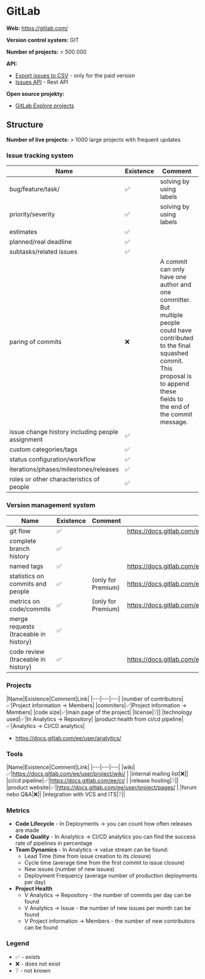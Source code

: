 GitLab
======

**Web:** https://gitlab.com/ 

**Version control system:** GIT

**Number of projects:** > 500 000

**API:**

* [Export issues to CSV](https://docs.gitlab.com/ee/user/project/issues/csv_export.html) - only for the paid version
* [Issues API](https://docs.gitlab.com/ee/api/issues.html#list-issues) - Rest API

**Open source projekty:**

* [GitLab Explore projects](https://gitlab.com/explore/projects?non_archived=true&page=2&sort=latest_activity_desc)

## Structure

**Number of live projects:** > 1000 large projects with frequent updates

### Issue tracking system

|Name|Existence|Comment|Link|
|---|---|---|---|
|bug/feature/task/|✅|solving by using labels|https://docs.gitlab.com/ee/user/project/labels.html |
|priority/severity|✅|solving by using labels|https://docs.gitlab.com/ee/development/contributing/issue_workflow.html |
|estimates|✅||https://docs.gitlab.com/ee/user/project/time_tracking.html |
|planned/real deadline|✅||https://docs.gitlab.com/ee/user/project/time_tracking.html |
|subtasks/related issues|✅||https://docs.gitlab.com/ee/user/project/issues/related_issues.html |
|paring of commits|❌|A commit can only have one author and one committer. But multiple people could have contributed to the final squashed commit. This proposal is to append these fields to the end of the commit message.|https://docs.gitlab.com/ee/user/project/merge_requests/squash_and_merge.html|
|issue change history including people assignment|✅||https://docs.gitlab.com/ee/user/project/issues/multiple_assignees_for_issues.html|
|custom categories/tags|✅||https://docs.gitlab.com/ee/user/project/labels.html |
|status configuration/workflow|✅||https://docs.gitlab.com/ee/ci/pipelines/ |
|iterations/phases/milestones/releases|✅||https://docs.gitlab.com/ee/topics/plan_and_track.html|
|roles or other characteristics of people|✅||https://docs.gitlab.com/ee/user/permissions.html |

### Version management system

|Name|Existence|Comment|Link|
|---|---|---|---|
|git flow|✅||https://docs.gitlab.com/ee/topics/gitlab_flow.html |
|complete branch history|✅|||
|named tags|✅||https://docs.gitlab.com/ee/topics/git/tags.html |
|statistics on commits and people|✅|(only for Premium)|https://docs.gitlab.com/ee/user/analytics/productivity_analytics.html|
|metrics on code/commits|✅|(only for Premium)|https://docs.gitlab.com/ee/user/analytics/productivity_analytics.html|
|merge requests (traceable in history)|✅|||
|code review (traceable in history)|✅||https://docs.gitlab.com/ee/development/contributing/issue_workflow.html |


### Projects

|Name|Existence|Comment|Link|
|---|---|---|
|number of contributors|✅|Project information -> Members|
|commiters|✅|Project information -> Members|
|code size|✅|main page of the project|
|license|❔||
|technology used|✅|In Analytics -> Repository|
|product health from ci/cd pipeline|✅|Analytics -> CI/CD analytics|

* https://docs.gitlab.com/ee/user/analytics/

### Tools

|Name|Existence|Comment|Link|
|---|---|---|
|wiki|✅|https://docs.gitlab.com/ee/user/project/wiki/ |
|internal mailing list|❌||
|ci/cd pipeline|✅|https://docs.gitlab.com/ee/ci/ |
|release hosting|❔||
|product website|✅|https://docs.gitlab.com/ee/user/project/pages/ |
|forum nebo Q&A|❌||
|integration with VCS and ITS|❔||

### Metrics

* **Code Lifecycle** - In Deployments -> you can count how often releases are made
* **Code Quality** - In Analytics -> CI/CD analytics you can find the success rate of pipelines in percentage
* **Team Dynamics** - In Analytics -> value stream can be found:
	* Lead Time (time from issue creation to its closure)
	* Cycle time (average time from the first commit to issue closure)
	* New issues (number of new issues)
	* Deployment Frequency (average number of production deployments per day)
* **Project Health** 
	* V Analytics -> Repository - the number of commits per day can be found
	* V Analytics -> Issue - the number of new issues per month can be found
	* V Project information -> Members - the number of new contributors can be found

### Legend

* ✅ - exists
* ❌ - does not exist
* ❔ - not known
